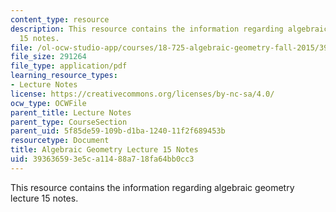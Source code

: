 ```yaml
---
content_type: resource
description: This resource contains the information regarding algebraic geometry lecture
  15 notes.
file: /ol-ocw-studio-app/courses/18-725-algebraic-geometry-fall-2015/393636593e5ca11488a718fa64bb0cc3_MIT18_725F15_lec15.pdf
file_size: 291264
file_type: application/pdf
learning_resource_types:
- Lecture Notes
license: https://creativecommons.org/licenses/by-nc-sa/4.0/
ocw_type: OCWFile
parent_title: Lecture Notes
parent_type: CourseSection
parent_uid: 5f85de59-109b-d1ba-1240-11f2f689453b
resourcetype: Document
title: Algebraic Geometry Lecture 15 Notes
uid: 39363659-3e5c-a114-88a7-18fa64bb0cc3
---
```

This resource contains the information regarding algebraic geometry lecture 15 notes.